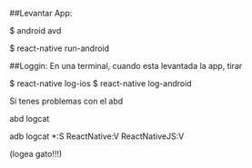 ##Levantar App:

$ android avd

$ react-native run-android

##Loggin:
En una terminal, cuando esta levantada la app, tirar

$ react-native log-ios
$ react-native log-android

Si tenes problemas con el abd

abd logcat

adb logcat *:S ReactNative:V ReactNativeJS:V

(logea gato!!!)